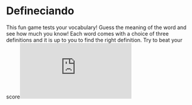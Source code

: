 # Defineciando
This fun game tests your vocabulary! Guess the meaning of the word and see how much you know! Each word comes with a choice of three definitions and it is up to you to find the right definition. Try to beat your score![Definiciando Wireframe.pdf](https://github.com/nsilberstein/Defineciando/files/10147742/Definiciando.Wireframe.pdf)

